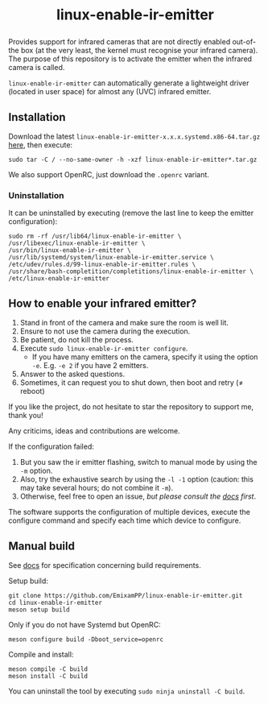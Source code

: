 # <p align=center>linux-enable-ir-emitter</p>

Provides support for infrared cameras that are not directly enabled out-of-the box (at the very least, the kernel must recognise your infrared camera). The purpose of this repository is to activate the emitter when the infrared camera is called.

`linux-enable-ir-emitter` can automatically generate a lightweight driver (located in user space) for almost any (UVC) infrared emitter.

## Installation
Download the latest `linux-enable-ir-emitter-x.x.x.systemd.x86-64.tar.gz` [here](https://github.com/EmixamPP/linux-enable-ir-emitter/releases/latest), then execute:
```
sudo tar -C / --no-same-owner -h -xzf linux-enable-ir-emitter*.tar.gz
```

We also support OpenRC, just download the `.openrc` variant.

### Uninstallation
It can be uninstalled by executing (remove the last line to keep the emitter configuration):
```
sudo rm -rf /usr/lib64/linux-enable-ir-emitter \
/usr/libexec/linux-enable-ir-emitter \
/usr/bin/linux-enable-ir-emitter \
/usr/lib/systemd/system/linux-enable-ir-emitter.service \
/etc/udev/rules.d/99-linux-enable-ir-emitter.rules \
/usr/share/bash-completition/completitions/linux-enable-ir-emitter \
/etc/linux-enable-ir-emitter
```

## How to enable your infrared emitter?
1. Stand in front of the camera and make sure the room is well lit.
2. Ensure to not use the camera during the execution.
3. Be patient, do not kill the process.
4. Execute `sudo linux-enable-ir-emitter configure`.
    * If you have many emitters on the camera, specify it using the option `-e`. E.g. `-e 2` if you have 2 emitters.
5. Answer to the asked questions.
6. Sometimes, it can request you to shut down, then boot and retry ($\neq$ reboot)

If you like the project, do not hesitate to star the repository to support me, thank you!

Any criticims, ideas and contributions are welcome.

If the configuration failed:
1. But you saw the ir emitter flashing, switch to manual mode by using the `-m` option.
2. Also, try the exhaustive search by using the `-l -1` option (caution: this may take several hours; do not combine it `-m`).
3. Otherwise, feel free to open an issue, *but please consult the [docs](docs/README.md) first*.

The software supports the configuration of multiple devices, execute the configure command and specify each time which device to configure.

## Manual build
See [docs](docs/requirements.md) for specification concerning build requirements.

Setup build:
```
git clone https://github.com/EmixamPP/linux-enable-ir-emitter.git
cd linux-enable-ir-emitter
meson setup build
```

Only if you do not have Systemd but OpenRC:
```
meson configure build -Dboot_service=openrc
```

Compile and install:
```
meson compile -C build
meson install -C build
```

You can uninstall the tool by executing `sudo ninja uninstall -C build`. 
